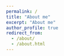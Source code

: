 ```yaml
---
permalink: /
title: "About me"
excerpt: "About me"
author_profile: true
redirect_from: 
  - /about/
  - /about.html
---
```



<!--- About me

------

Hello,

Blablabla...
